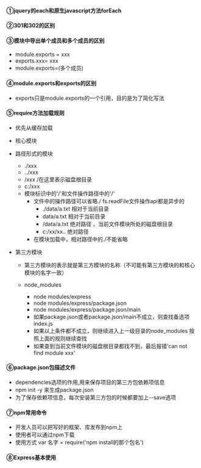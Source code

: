 #### ①jquery的each和原生javascript方法forEach

#### ②301和302的区别

#### ③模块中导出单个成员和多个成员的区别

- module.exports = xxx
- exports.xxx= xxx
- module.exports=(多个成员)

#### ④module.exports和exports的区别

- exports只是module.exports的一个引用，目的是为了简化写法

#### ⑤require方法加载规则

- 优先从缓存加载

- 核心模块

- 路径形式的模块

  - ./xxx
  - ../xxx
  - /xxx /在这里表示磁盘根目录
  - c:/xxx
  - 模块标识中的'/'和文件操作路径中的'/'
    - 文件中的操作路径可以省略./    fs.readFile文件操作api都是异步的 
      - ./data/a.txt         相对于当前目录
      - data/a.txt            相对于当前目录
      - /data/a.txt           绝对路径 ，当前文件模块所处的磁盘根目录
      - c:/xx/xx..              绝对路径
    - 在模块加载中，相对路径中的./不能省略

- 第三方模块

  - 第三方模块的表示就是第三方模块的名称（不可能有第三方模块的和核心模块的名字一致）

  - node_modules
    - node modules/express
    - node modules/express/package.json
    - node modules/express/package.json/main
    - 如果package.json或者package.json/main不成立，则查找备选项index.js
    - 如果以上条件都不成立，则继续进入上一级目录的node_modules 按照上面的规则继续查找
    - 如果查到当前文件模块的磁盘根目录都找不到，最后报错'can not find module xxx'

#### ⑥package.json包描述文件

- dependencies选项的作用,用来保存项目的第三方包依赖项信息
- npm init -y 来生成package.json
- 为了保存依赖项信息，每次安装第三方包的时候都要加上--save选项

#### ⑦npm常用命令

- 开发人员可以把写好的框架、库发布到npm上
- 使用者可以通过npm下载
- 使用方式 var 名字 = require('npm install的那个包名')

#### ⑧Express基本使用

